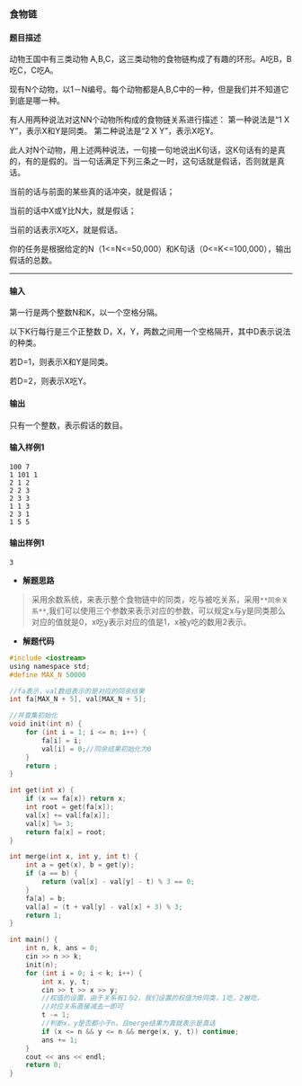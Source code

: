 ### 食物链

#### 题目描述

 动物王国中有三类动物 A,B,C，这三类动物的食物链构成了有趣的环形。A吃B，B吃C，C吃A。

 现有N个动物，以1－N编号。每个动物都是A,B,C中的一种，但是我们并不知道它到底是哪一种。

 有人用两种说法对这NN个动物所构成的食物链关系进行描述： 第一种说法是“1 X Y”，表示X和Y是同类。 第二种说法是“2 X Y”，表示X吃Y。

 此人对N个动物，用上述两种说法，一句接一句地说出K句话，这K句话有的是真的，有的是假的。当一句话满足下列三条之一时，这句话就是假话，否则就是真话。

 当前的话与前面的某些真的话冲突，就是假话；

 当前的话中X或Y比N大，就是假话；

 当前的话表示X吃X，就是假话。

 你的任务是根据给定的N（1<=N<=50,000）和K句话（0<=K<=100,000），输出假话的总数。

------

#### 输入

 第一行是两个整数N和K，以一个空格分隔。

 以下K行每行是三个正整数 D，X，Y，两数之间用一个空格隔开，其中D表示说法的种类。

 若D=1，则表示X和Y是同类。

 若D=2，则表示X吃Y。

#### 输出

 只有一个整数，表示假话的数目。

#### 输入样例1

```
100 7
1 101 1 
2 1 2
2 2 3 
2 3 3 
1 1 3 
2 3 1 
1 5 5
```

#### 输出样例1

```
3
```

- **解题思路**

> 采用余数系统，来表示整个食物链中的同类，吃与被吃关系，采用`**同余关系**`,我们可以使用三个参数来表示对应的参数，可以规定x与y是同类那么对应的值就是0，x吃y表示对应的值是1，x被y吃的数用2表示。

- **解题代码**

``` c
#include <iostream>
using namespace std;
#define MAX_N 50000

//fa表示，val数组表示的是对应的同余结果 
int fa[MAX_N + 5], val[MAX_N + 5];

//并查集初始化 
void init(int n) {
	for (int i = 1; i <= n; i++) {
		fa[i] = i;
		val[i] = 0;//同余结果初始化为0 
	}
	return ;
}

int get(int x) {
	if (x == fa[x]) return x; 
	int root = get(fa[x]);
	val[x] += val[fa[x]];
	val[x] %= 3;
	return fa[x] = root;
}

int merge(int x, int y, int t) {
	int a = get(x), b = get(y);
	if (a == b) {
		return (val[x] - val[y] - t) % 3 == 0; 
	}
	fa[a] = b;
	val[a] = (t + val[y] - val[x] + 3) % 3;
	return 1;
}

int main() {
	int n, k, ans = 0;
	cin >> n >> k;
	init(n);
	for (int i = 0; i < k; i++) {
		int x, y, t;
		cin >> t >> x >> y;
		//权值的设置，由于关系有1与2，我们设置的权值为0同类，1吃，2被吃，
		//对应关系直接减去一即可 
		t -= 1;
		//判断x，y是否都小于n，且merge结果为真就表示是真话 
		if (x <= n && y <= n && merge(x, y, t)) continue;
		ans += 1;
	}
	cout << ans << endl;
	return 0;
} 
```

